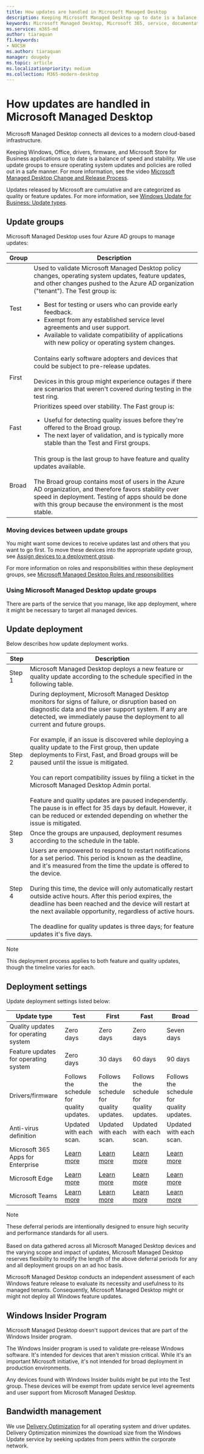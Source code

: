 ```yaml
---
title: How updates are handled in Microsoft Managed Desktop
description: Keeping Microsoft Managed Desktop up to date is a balance of speed and stability.
keywords: Microsoft Managed Desktop, Microsoft 365, service, documentation
ms.service: m365-md
author: tiaraquan
f1.keywords:
- NOCSH
ms.author: tiaraquan
manager: dougeby
ms.topic: article
ms.localizationpriority: medium
ms.collection: M365-modern-desktop
---
```


# How updates are handled in Microsoft Managed Desktop

<!--This topic is the target for a "Learn more" link in the Admin Portal (aka.ms/update-rings); do not delete.-->

<!--Update management -->

Microsoft Managed Desktop connects all devices to a modern cloud-based infrastructure.

Keeping Windows, Office, drivers, firmware, and Microsoft Store for Business applications up to date is a balance of speed and stability. We use update groups to ensure operating system updates and policies are rolled out in a safe manner. For more information, see the video [Microsoft Managed Desktop Change and Release Process](https://www.microsoft.com/videoplayer/embed/RE4mWqP).

Updates released by Microsoft are cumulative and are categorized as quality or feature updates. For more information, see [Windows Update for Business: Update types](/windows/deployment/update/waas-manage-updates-wufb#update-types).

## Update groups

Microsoft Managed Desktop uses four Azure AD groups to manage updates:

| Group | Description |
| ------ | ------ |
| Test | Used to validate Microsoft Managed Desktop policy changes, operating system updates, feature updates, and other changes pushed to the Azure AD organization ("tenant"). The Test group is: <br><ul><li>Best for testing or users who can provide early feedback.</li><li>Exempt from any established service level agreements and user support.</li><li>Available to validate compatibility of applications with new policy or operating system changes.</li></ul> |
| First | Contains early software adopters and devices that could be subject to pre-release updates. <br><br> Devices in this group might experience outages if there are scenarios that weren't covered during testing in the test ring. |
| Fast | Prioritizes speed over stability. The Fast group is: <br><ul><li>Useful for detecting quality issues before they're offered to the Broad group.</li> <li>The next layer of validation, and is typically more stable than the Test and First groups.</li></ul> |
| Broad | This group is the last group to have feature and quality updates available. <br><br> The Broad group contains most of users in the Azure AD organization, and therefore favors stability over speed in deployment. Testing of apps should be done with this group because the environment is the most stable. |

### Moving devices between update groups

You might want some devices to receive updates last and others that you want to go first. To move these devices into the appropriate update group, see [Assign devices to a deployment group](../working-with-managed-desktop/assign-deployment-group.md).

For more information on roles and responsibilities within these deployment groups, see [Microsoft Managed Desktop Roles and responsibilities](../intro/roles-and-responsibilities.md)

### Using Microsoft Managed Desktop update groups

There are parts of the service that you manage, like app deployment, where it might be necessary to target all managed devices.

## Update deployment

Below describes how update deployment works.

| Step | Description |
| ------ | ------ |
| Step 1 | Microsoft Managed Desktop deploys a new feature or quality update according to the schedule specified in the following table.|
| Step 2 | During deployment, Microsoft Managed Desktop monitors for signs of failure, or disruption based on diagnostic data and the user support system. If any are detected, we immediately pause the deployment to all current and future groups.<br><br> For example, if an issue is discovered while deploying a quality update to the First group, then update deployments to First, Fast, and Broad groups will be paused until the issue is mitigated. <br><br> You can report compatibility issues by filing a ticket in the Microsoft Managed Desktop Admin portal. <br><br> Feature and quality updates are paused independently. The pause is in effect for 35 days by default. However, it can be reduced or extended depending on whether the issue is mitigated. |
| Step 3 | Once the groups are unpaused, deployment resumes according to the schedule in the table. |
| Step 4| Users are empowered to respond to restart notifications for a set period. This period is known as the deadline, and it's measured from the time the update is offered to the device. <br><br> During this time, the device will only automatically restart outside active hours. After this period expires, the deadline has been reached and the device will restart at the next available opportunity, regardless of active hours. <br><br> The deadline for quality updates is three days; for feature updates it's five days. |

> [!NOTE]
> This deployment process applies to both feature and quality updates, though the timeline varies for each.

## Deployment settings

Update deployment settings listed below:

| Update type | Test | First | Fast | Broad |
| ------ | ------ | ------ | ------ | ------ |
| Quality updates for operating system | Zero days | Zero days | Zero days | Seven days |
| Feature updates for operating system | Zero days | 30 days | 60 days | 90 days |
| Drivers/firmware | Follows the schedule for quality updates. | Follows the schedule for quality updates. | Follows the schedule for quality updates. | Follows the schedule for quality updates. |
| Anti-virus definition | Updated with each scan. | Updated with each scan. | Updated with each scan. | Updated with each scan. |
| Microsoft 365 Apps for Enterprise | [Learn more](../get-started/m365-apps.md#updates-to-microsoft-365-apps) | [Learn more](../get-started/m365-apps.md#updates-to-microsoft-365-apps) | [Learn more](../get-started/m365-apps.md#updates-to-microsoft-365-apps) | [Learn more](../get-started/m365-apps.md#updates-to-microsoft-365-apps) |
| Microsoft Edge | [Learn more](../get-started/edge-browser-app.md#updates-to-microsoft-edge) | [Learn more](../get-started/edge-browser-app.md#updates-to-microsoft-edge) | [Learn more](../get-started/edge-browser-app.md#updates-to-microsoft-edge) | [Learn more](../get-started/edge-browser-app.md#updates-to-microsoft-edge) |
| Microsoft Teams | [Learn more](../get-started/teams.md#updates) | [Learn more](../get-started/teams.md#updates) | [Learn more](../get-started/teams.md#updates) | [Learn more](../get-started/teams.md#updates) |

>[!NOTE]
>These deferral periods are intentionally designed to ensure high security and performance standards for all users.<br><br> Based on data gathered across all Microsoft Managed Desktop devices and the varying scope and impact of updates, Microsoft Managed Desktop reserves flexibility to modify the length of the above deferral periods for any and all deployment groups on an ad hoc basis.
>
>Microsoft Managed Desktop conducts an independent assessment of each Windows feature release to evaluate its necessity and usefulness to its managed tenants. Consequently, Microsoft Managed Desktop might or might not deploy all Windows feature updates.

## Windows Insider Program

Microsoft Managed Desktop doesn't support devices that are part of the Windows Insider program.

The Windows Insider program is used to validate pre-release Windows software. It's intended for devices that aren't mission critical. While it's an important Microsoft initiative, it's not intended for broad deployment in production environments.

Any devices found with Windows Insider builds might be put into the Test group. These devices will be exempt from update service level agreements and user support from Microsoft Managed Desktop.

## Bandwidth management

We use [Delivery Optimization](/windows/deployment/update/waas-delivery-optimization) for all operating system and driver updates. Delivery Optimization minimizes the download size from the Windows Update service by seeking updates from peers within the corporate network.

